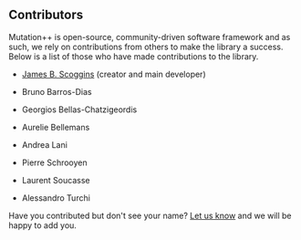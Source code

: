 <a id="top"></a>

## Contributors
Mutation++ is open-source, community-driven software framework and as such, we rely on contributions from others to make the library a success.  Below is a list of those who have made contributions to the library.

* [James B. Scoggins](http://www.jbscoggins.com) (creator and main developer)

* Bruno Barros-Dias
* Georgios Bellas-Chatzigeordis
* Aurelie Bellemans
* Andrea Lani
* Pierre Schrooyen
* Laurent Soucasse
* Alessandro Turchi

Have you contributed but don't see your name?  [Let us know](mailto:james.scoggins@vki.ac.be) and we will be happy to add you.

